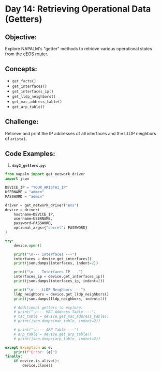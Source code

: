 # **Day 14: Retrieving Operational Data (Getters)**

## **Objective:** 
Explore NAPALM's "getter" methods to retrieve various operational states from the cEOS router.

## **Concepts:**

  * `get_facts()`
  * `get_interfaces()`
  * `get_interfaces_ip()`
  * `get_lldp_neighbors()`
  * `get_mac_address_table()`
  * `get_arp_table()`

## **Challenge:** 
Retrieve and print the IP addresses of all interfaces and the LLDP neighbors of `arista1`.

## **Code Examples:**

1.  **`day2_getters.py`:**
```python
from napalm import get_network_driver
import json

DEVICE_IP = "YOUR_ARISTA1_IP"
USERNAME = "admin"
PASSWORD = "admin"

driver = get_network_driver("eos")
device = driver(
    hostname=DEVICE_IP,
    username=USERNAME,
    password=PASSWORD,
    optional_args={"secret": PASSWORD}
)

try:
    device.open()

    print("\n--- Interfaces ---")
    interfaces = device.get_interfaces()
    print(json.dumps(interfaces, indent=2))

    print("\n--- Interfaces IP ---")
    interfaces_ip = device.get_interfaces_ip()
    print(json.dumps(interfaces_ip, indent=2))

    print("\n--- LLDP Neighbors ---")
    lldp_neighbors = device.get_lldp_neighbors()
    print(json.dumps(lldp_neighbors, indent=2))

    # Additional getters to explore:
    # print("\n--- MAC Address Table ---")
    # mac_table = device.get_mac_address_table()
    # print(json.dumps(mac_table, indent=2))

    # print("\n--- ARP Table ---")
    # arp_table = device.get_arp_table()
    # print(json.dumps(arp_table, indent=2))

except Exception as e:
    print(f"Error: {e}")
finally:
    if device.is_alive():
        device.close()
```
